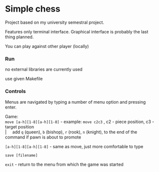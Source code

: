 # Simple chess

Project based on my university semestral project.

Features only terminal interface. Graphical interface is probably the last thing planned.

You can play against other player (locally)


### Run
no external libraries are currently used

use given Makefile

### Controls
Menus are navigated by typing a number of menu option and pressing enter.

Game:\
  `move [a-h][1-8][a-h][1-8]` - example: `move c2c3` , c2 - piece position, c3 - target position\
  | &nbsp;&nbsp;&nbsp;&nbsp;add `q` (queen), `b` (bishop), `r` (rook), `n` (knight), to the end of the command if pawn is about to promote

  `[a-h][1-8][a-h][1-8]` - same as move, just more comfortable to type
  
  `save [filename]`
  
  `exit` - return to the menu from which the game was started
